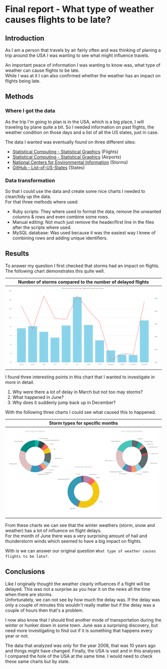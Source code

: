 # Final report - What type of weather causes flights to be late?

## Introduction

As I am a person that travels by air fairly often and was thinking of planing a trip around the USA I was wanting to see what might influence travels.

An important peace of information I was wanting to know was, what type of weather can cause flights to be late.<br>
While I was at it I can also confirmed whether the weather has an impact on flights being late.

## Methods

### Where I got the data

As the trip I'm going to plan is in the USA, which is a big place, I will traveling by plane quite a bit. So I needed information on past flights, the weather condition on those days and a list of all the US states, just in case.

The data I wanted was eventually found on three different sites:

- [Statistical Computing - Statistical Graphics][d4f89e07] (Flights)
- [Statistical Computing - Statistical Graphics][ba858708] (Airports)
- [National Centers for Environmental Information][0800d6c6] (Storms)
- [GitHub - List-of-US-States][a4529059] (States)

### Data transformation

So that I could use the data and create some nice charts I needed to clean/tidy up the data.<br>
For that three methods where used:

- Ruby scripts: They where used to format the data, remove the unwanted columns & rows and even combine some rows.
- Manual editing: Not much just remove the header/first line in the files after the scripts where used.
- MySQL database: Was used because it was the easiest way I knew of combining rows and adding unique identifiers.

## Results

To answer my question I first checked that storms had an impact on flights.<br>
The following chart demonstrates this quite well.

| Number of storms compared to the number of delayed flights
| ----------------------------------------------------------------------------------------------------------------
| ![Number of storms compared to the number of delayed flights](../figures/final/Nb_Flights_to_Nb_Storms-Good.png)

I found three interesting points in this chart that I wanted to investigate in more in detail.

1. Why were there a lot of delay in March but not too may storms?
2. What happened in June?
3. Why does it suddenly jump back up in December?

With the following three charts I could see what caused this to happened.

| Storm types for specific months
| --------------------------------------------------------------------------------------------
| ![Storm types for a specific month](../figures/final/Storm_type_for_certain_months-Good.png)

From these charts we can see that the winter weathers (storm, snow and weather) has a lot of influence on flight delays.<br>
For the month of June there was a very surprising amount of hail and thunderstorm winds which seemed to have a big impact on flights.

With is we can answer our original question `What type of weather causes flights to be late?`.

## Conclusions

Like I originally thought the weather clearly influences if a flight will be delayed. This was not a surprise as you hear it on the news all the time when there are storms.<br>
Unfortunately, we can not see by how much the delay was. If the delay was only a couple of minutes this wouldn't really matter but if the delay was a couple of hours then that's a problem.

I now also know that I should find another mode of transportation during the winter or hunker down in some town. June was a surprising discovery, but need more investigating to find out if it is something that happens every year or not.

 The data that analyzed was only for the year 2008, that was 10 years ago and things might have changed. Finally, the USA is vast and in this analyses I compared the hole of the USA at the same time. I would need to check these same charts but by state.

[0800d6c6]: https://www.ncdc.noaa.gov/stormevents/ftp.jsp "Storms"
[a4529059]: https://github.com/jasonong/List-of-US-States/blob/master/states.csv "States"
[ba858708]: http://stat-computing.org/dataexpo/2009/supplemental-data.html "Airports"
[d4f89e07]: http://stat-computing.org/dataexpo/2009/the-data.html "Flights"
